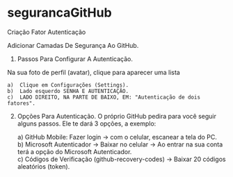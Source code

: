 # segurancaGitHub
 Criação Fator Autenticação

Adicionar Camadas De Segurança Ao GitHub.

1.	Passos Para Configurar A Autenticação.

Na sua foto de perfil (avatar), clique para aparecer uma lista

    a)	Clique em Configurações (Settings).
    b)	Lado esquerdo SENHA E AUTENTICAÇÃO.
    c)	LADO DIREITO, NA PARTE DE BAIXO, EM: "Autenticação de dois fatores".

2.	Opções Para Autenticação.
O próprio GitHub pedira para você seguir alguns passos. Ele te dará 3 opções, a exemplo:

      a)	GitHub Mobile: Fazer login -> com o celular, escanear a tela do PC.    
      b)	Microsoft Autenticador -> Baixar no celular -> Ao entrar na sua conta terá a opção do Microsoft Autenticador.    
      c)	Códigos de Verificação (github-recovery-codes) -> Baixar 20 códigos aleatórios (token).
